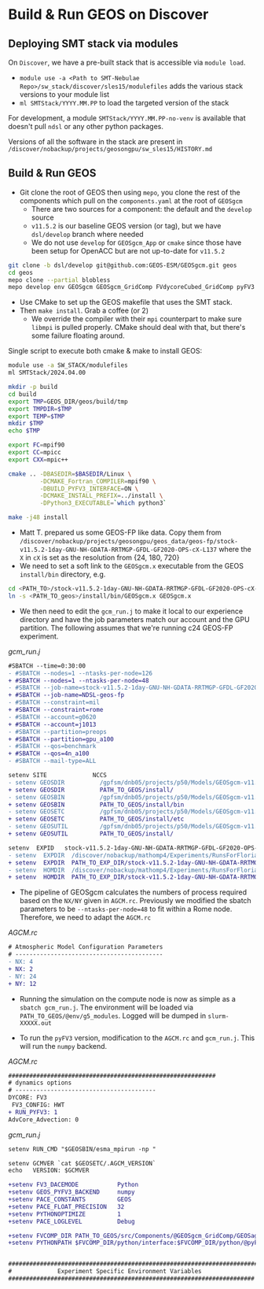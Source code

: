 # Build & Run GEOS on Discover

## Deploying SMT stack via modules

On `Discover`, we have a pre-built stack that is accessible via `module load`.

- `module use -a <Path to SMT-Nebulae Repo>/sw_stack/discover/sles15/modulefiles` adds the various stack versions to your module list
- `ml SMTStack/YYYY.MM.PP` to load the targeted version of the stack

For development, a module `SMTStack/YYYY.MM.PP-no-venv` is available that doesn't pull `ndsl` or any other python packages.

Versions of all the software in the stack are present in `/discover/nobackup/projects/geosongpu/sw_sles15/HISTORY.md`

## Build & Run GEOS

- Git clone the root of GEOS then using `mepo`, you clone the rest of the components which pull on the `components.yaml` at the root of `GEOSgcm`
  - There are two sources for a component: the default and the `develop` source
  - `v11.5.2` is our baseline GEOS version (or tag), but we have `dsl/develop` branch where needed
  - We do not use `develop` for `GEOSgcm_App` or `cmake` since those have been setup for OpenACC but are not up-to-date for `v11.5.2`

```bash
git clone -b dsl/develop git@github.com:GEOS-ESM/GEOSgcm.git geos
cd geos
mepo clone --partial blobless
mepo develop env GEOSgcm GEOSgcm_GridComp FVdycoreCubed_GridComp pyFV3
```

- Use CMake to set up the GEOS makefile that uses the SMT stack.
- Then `make install`. Grab a coffee (or 2)
  - We override the compiler with their `mpi` counterpart to make sure `libmpi` is pulled properly. CMake should deal with that, but there's some failure floating around.

Single script to execute both cmake & make to install GEOS:

```bash
module use -a SW_STACK/modulefiles
ml SMTStack/2024.04.00

mkdir -p build
cd build
export TMP=GEOS_DIR/geos/build/tmp
export TMPDIR=$TMP
export TEMP=$TMP
mkdir $TMP
echo $TMP

export FC=mpif90
export CC=mpicc
export CXX=mpic++

cmake .. -DBASEDIR=$BASEDIR/Linux \
         -DCMAKE_Fortran_COMPILER=mpif90 \
         -DBUILD_PYFV3_INTERFACE=ON \
         -DCMAKE_INSTALL_PREFIX=../install \
         -DPython3_EXECUTABLE=`which python3`

make -j48 install
```

- Matt T. prepared us some GEOS-FP like data. Copy them from `/discover/nobackup/projects/geosongpu/geos_data/geos-fp/stock-v11.5.2-1day-GNU-NH-GDATA-RRTMGP-GFDL-GF2020-OPS-cX-L137` where the `X` in `cX` is set as the resolution from {24, 180, 720}
- We need to set a soft link to the `GEOSgcm.x` executable from the GEOS `install/bin` directory, e.g.

```bash
cd <PATH_TO>/stock-v11.5.2-1day-GNU-NH-GDATA-RRTMGP-GFDL-GF2020-OPS-cX-L137
ln -s <PATH_TO_geos>/install/bin/GEOSgcm.x GEOSgcm.x
```

- We then need to edit the `gcm_run.j` to make it local to our experience directory and have the job parameters match our account and the GPU partition.  The following assumes that we're running c24 GEOS-FP experiment.

*gcm_run.j*

```diff
#SBATCH --time=0:30:00
- #SBATCH --nodes=1 --ntasks-per-node=126
+ #SBATCH --nodes=1 --ntasks-per-node=48
- #SBATCH --job-name=stock-v11.5.2-1day-GNU-NH-GDATA-RRTMGP-GFDL-GF2020-OPS-c24-L137_RUN
+ #SBATCH --job-name=NDSL-geos-fp
- #SBATCH --constraint=mil
+ #SBATCH --constraint=rome
- #SBATCH --account=g0620
+ #SBATCH --account=j1013
- #SBATCH --partition=preops
+ #SBATCH --partition=gpu_a100
- #SBATCH --qos=benchmark
+ #SBATCH --qos=4n_a100
- #SBATCH --mail-type=ALL
```

```diff
setenv SITE             NCCS
- setenv GEOSDIR          /gpfsm/dnb05/projects/p50/Models/GEOSgcm-v11.5.2-GNU-SLES15/GEOSgcm/install-Release
+ setenv GEOSDIR          PATH_TO_GEOS/install/
- setenv GEOSBIN          /gpfsm/dnb05/projects/p50/Models/GEOSgcm-v11.5.2-GNU-SLES15/GEOSgcm/install-Release/bin
+ setenv GEOSBIN          PATH_TO_GEOS/install/bin
- setenv GEOSETC          /gpfsm/dnb05/projects/p50/Models/GEOSgcm-v11.5.2-GNU-SLES15/GEOSgcm/install-Release/etc
+ setenv GEOSETC          PATH_TO_GEOS/install/etc
- setenv GEOSUTIL         /gpfsm/dnb05/projects/p50/Models/GEOSgcm-v11.5.2-GNU-SLES15/GEOSgcm/install-Release
+ setenv GEOSUTIL         PATH_TO_GEOS/install/
```

```diff
setenv  EXPID   stock-v11.5.2-1day-GNU-NH-GDATA-RRTMGP-GFDL-GF2020-OPS-c24-L137
- setenv  EXPDIR  /discover/nobackup/mathomp4/Experiments/RunsForFlorian/stock-v11.5.2-1day-GNU-NH-GDATA-RRTMGP-GFDL-GF2020-OPS-c24-L137
+ setenv  EXPDIR  PATH_TO_EXP_DIR/stock-v11.5.2-1day-GNU-NH-GDATA-RRTMGP-GFDL-GF2020-OPS-c24-L137
- setenv  HOMDIR  /discover/nobackup/mathomp4/Experiments/RunsForFlorian/stock-v11.5.2-1day-GNU-NH-GDATA-RRTMGP-GFDL-GF2020-OPS-c24-L137
+ setenv  HOMDIR  PATH_TO_EXP_DIR/stock-v11.5.2-1day-GNU-NH-GDATA-RRTMGP-GFDL-GF2020-OPS-c24-L137
```

- The pipeline of GEOSgcm calculates the numbers of process required based on the `NX/NY` given in `AGCM.rc`. Previously we modified the sbatch parameters to be `--ntasks-per-node=48` to fit within a Rome node. Therefore, we need to adapt the `AGCM.rc`

*AGCM.rc*

```diff
# Atmospheric Model Configuration Parameters
# ------------------------------------------
- NX: 4
+ NX: 2
- NY: 24
+ NY: 12
```

- Running the simulation on the compute node is now as simple as a `sbatch gcm_run.j`. The environment will be loaded via `PATH_TO_GEOS/@env/g5_modules`. Logged will be dumped in `slurm-XXXXX.out`

- To run the `pyFV3` version, modification to the `AGCM.rc` and `gcm_run.j`. This will run the `numpy` backend.

*AGCM.rc*

```diff
###########################################################
# dynamics options
# ----------------------------------------
DYCORE: FV3
 FV3_CONFIG: HWT
+ RUN_PYFV3: 1
AdvCore_Advection: 0
```

*gcm_run.j*

```diff
setenv RUN_CMD "$GEOSBIN/esma_mpirun -np "

setenv GCMVER `cat $GEOSETC/.AGCM_VERSION`
echo   VERSION: $GCMVER

+setenv FV3_DACEMODE           Python
+setenv GEOS_PYFV3_BACKEND     numpy
+setenv PACE_CONSTANTS         GEOS
+setenv PACE_FLOAT_PRECISION   32
+setenv PYTHONOPTIMIZE         1
+setenv PACE_LOGLEVEL          Debug

+setenv FVCOMP_DIR PATH_TO_GEOS/src/Components/@GEOSgcm_GridComp/GEOSagcm_GridComp/GEOSsuperdyn_GridComp/@FVdycoreCubed_GridComp/
+setenv PYTHONPATH $FVCOMP_DIR/python/interface:$FVCOMP_DIR/python/@pyFV3


#######################################################################
#             Experiment Specific Environment Variables
######################################################################
```
